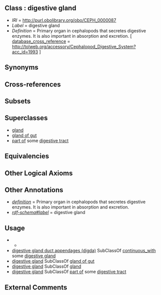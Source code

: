 
## Class : digestive gland

 * *IRI* = http://purl.obolibrary.org/obo/CEPH_0000087
 * *Label* = digestive gland
 * *Definition* = Primary organ in cephalopods that secretes digestive enzymes. It is also important in absorption and excretion. [ [database_cross_reference](../../ef/oboInOwl#hasDbXref.md) = http://tolweb.org/accessory/Cephalopod_Digestive_System?acc_id=1993 ]

## Synonyms


## Cross-references


## Subsets


## Superclasses

 * [gland](../../UBERON/30/UBERON_0002530.md)
 * [gland of gut](../../UBERON/08/UBERON_0003408.md)
 * [part of](../../BFO/50/BFO_0000050.md) some [digestive tract](../../UBERON/55/UBERON_0001555.md)

## Equivalencies


## Other Logical Axioms


## Other Annotations

 * *[definition](../../IAO/15/IAO_0000115.md)* = Primary organ in cephalopods that secretes digestive enzymes. It is also important in absorption and excretion.
 * *[rdf-schema#label](../../el/rdf-schema#label.md)* = digestive gland

## Usage

 * -
 * [digestive gland duct appendages (digda)](../../CEPH/88/CEPH_0000088.md) SubClassOf [continuous_with](../../ceph#continuous/th/ceph#continuous_with.md) some [digestive gland](../../CEPH/87/CEPH_0000087.md)
 * [digestive gland](../../CEPH/87/CEPH_0000087.md) SubClassOf [gland of gut](../../UBERON/08/UBERON_0003408.md)
 * [digestive gland](../../CEPH/87/CEPH_0000087.md) SubClassOf [gland](../../UBERON/30/UBERON_0002530.md)
 * [digestive gland](../../CEPH/87/CEPH_0000087.md) SubClassOf [part of](../../BFO/50/BFO_0000050.md) some [digestive tract](../../UBERON/55/UBERON_0001555.md)

## External Comments

